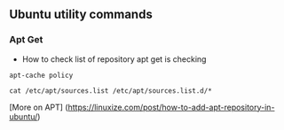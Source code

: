 ## Ubuntu utility commands

### Apt Get

- How to check list of repository apt get is checking

```shell script
apt-cache policy

cat /etc/apt/sources.list /etc/apt/sources.list.d/*
```

[More on APT] (https://linuxize.com/post/how-to-add-apt-repository-in-ubuntu/)
